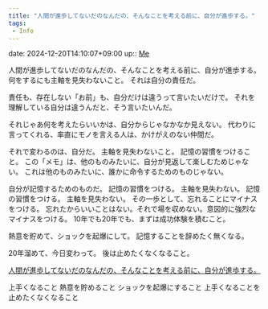 ```yaml
---
title: "人間が進歩してないだのなんだの、そんなことを考える前に、自分が進歩する。"
tags:
 - Info
---
```


date: 2024-12-20T14:10:07+09:00
up:: [Me](../Bar/Novel/Chaos/Me.md)

人間が進歩してないだのなんだの、そんなことを考える前に、自分が進歩する。
何をするにも主軸を見失わないこと。
それは自分の責任だ。

責任も、存在しない「お前」も、自分だけは違うって言いたいだけで。
それを理解している自分は違うんだと、そう言いたいんだ。

それじゃあ何を考えたらいいかは、自分からじゃなかなか見えない。
代わりに言ってくれる、率直にモノを言える人は、かけがえのない仲間だ。

それで変わるのは、自分だ。
主軸を見失わないこと。
記憶の習慣をつけること。
この「メモ」は、他のものみたいに、自分が見返して楽しむためじゃない。
これは他のものみたいに、誰かに命令するためのものじゃない。

自分が記憶するためのものだ。
記憶の習慣をつける。
主軸を見失わない。
記憶の習慣をつける。
主軸を見失わない。
その一歩として、忘れることにマイナスをつける。
忘れたからいいことはない。それで場を収めない。意図的に強烈なマイナスをつける。
10年でも20年でも、まずは成功体験を積むこと。

熱意を貯めて、ショックを起爆にして。
記憶することを辞めたく無くなる。

20年溜めて、今日変わって。
後は止めたくなくなること。

[人間が進歩してないだのなんだの、そんなことを考える前に、自分が進歩する。](人間が進歩してないだのなんだの、そんなことを考える前に、自分が進歩する。.md)

上手くなること
熱意を貯めること
ショックを起爆にすること
上手くなることを止めたくなくなること